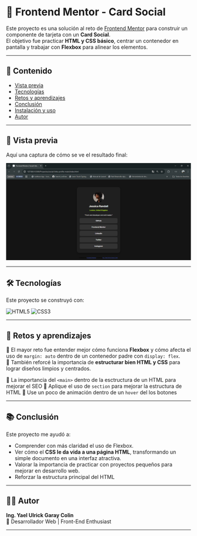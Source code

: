 # 📱 Frontend Mentor - Card Social

Este proyecto es una solución al reto de [Frontend Mentor](https://www.frontendmentor.io/challenges/qr-code-component-iux_sIO_H) para construir un componente de tarjeta con un **Card Social**.  
El objetivo fue practicar **HTML y CSS básico**, centrar un contenedor en pantalla y trabajar con **Flexbox** para alinear los elementos.

---

## 📑 Contenido
- [Vista previa](#vista-previa)
- [Tecnologías](#tecnologías)
- [Retos y aprendizajes](#retos-y-aprendizajes)
- [Conclusión](#conclusión)
- [Instalación y uso](#instalación-y-uso)
- [Autor](#autor)

---

## 📸 Vista previa
Aquí una captura de cómo se ve el resultado final:  

![Vista previa del proyecto](assets/images/resultado.png)


---

## 🛠️ Tecnologías
Este proyecto se construyó con:

![HTML5](https://img.shields.io/badge/HTML5-E34F26?style=for-the-badge&logo=html5&logoColor=white)
![CSS3](https://img.shields.io/badge/CSS3-1572B6?style=for-the-badge&logo=css3&logoColor=white)

---

## 🚀 Retos y aprendizajes
🔹 El mayor reto fue entender mejor cómo funciona **Flexbox** y cómo afecta el uso de `margin: auto` dentro de un contenedor padre con `display: flex`.  
🔹 También reforcé la importancia de **estructurar bien HTML y CSS** para lograr diseños limpios y centrados.  

🔹 La importancia del `<main>` dentro de la esctructura de un HTML para mejorar el SEO
🔹 Aplique el uso de `section` para mejorar la estructura de HTML
🔹 Use un poco de animación dentro de un `hover` del los botones


---

## 📚 Conclusión
Este proyecto me ayudó a:  
- Comprender con más claridad el uso de Flexbox.  
- Ver cómo el **CSS le da vida a una página HTML**, transformando un simple documento en una interfaz atractiva.  
- Valorar la importancia de practicar con proyectos pequeños para mejorar en desarrollo web.  
- Reforzar la estructura principal del HTML

---

## 👨‍💻 Autor

**Ing. Yael Ulrick Garay Colin**  
💼 Desarrollador Web | Front-End Enthusiast  

---
